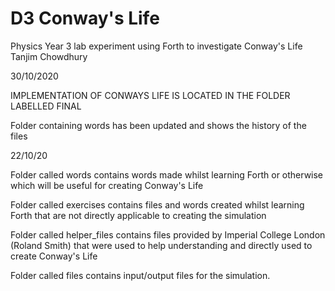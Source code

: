 # D3 Conway's Life
Physics Year 3 lab experiment using Forth to investigate Conway's Life
Tanjim Chowdhury

30/10/2020

IMPLEMENTATION OF CONWAYS LIFE IS LOCATED IN THE FOLDER LABELLED FINAL

Folder containing words has been updated and shows the history of the files


22/10/20

Folder called words contains words made whilst learning Forth or otherwise which will be useful for creating Conway's Life

Folder called exercises contains files and words created whilst learning Forth that are not directly applicable to creating the simulation

Folder called helper_files contains files provided by Imperial College London (Roland Smith) that were used to help understanding and directly used to create Conway's Life

Folder called files contains input/output files for the simulation.
